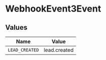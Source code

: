 # WebhookEvent3Event


## Values

| Name           | Value          |
| -------------- | -------------- |
| `LEAD_CREATED` | lead.created   |
